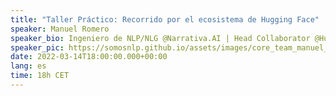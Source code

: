 ```yaml
---
title: "Taller Práctico: Recorrido por el ecosistema de Hugging Face"
speaker: Manuel Romero
speaker_bio: Ingeniero de NLP/NLG @Narrativa.AI | Head Collaborator @HuggingFace
speaker_pic: https://somosnlp.github.io/assets/images/core_team_manuel_romero.jpg
date: 2022-03-14T18:00:00.000+00:00
lang: es
time: 18h CET
---
```


<EventSummary
    description="En este taller Manuel Romero nos mostrará todos las herramientas que Hugging Face provee para colaborar a la democratización de la IA: Tokenizers, Datasets, Model Hub y Spaces. Además, nos enseñará cómo aprovechar todas esas herramientas para crear nuestro modelo (y base de datos) desde cero y ponerlo en producción."
    poster="https://somosnlp.github.io/assets/images/evento_14_03_ecosistema_hf.png"
    name="Manuel Romero"
    website="https://hf.co/mrm8488"
    twitter="https://twitter.com/mrm8488"
    linkedin="https://www.linkedin.com/in/manuel-romero-cs/"
    github="https://github.com/mrm8488"
    bio="Manuel tiene una “mente inquieta y un alma emprendedora”. Estudió ingeniería informática y cuenta con casi 10 años de experiencia como desarrollador back-end y arquitecto de software. Además, es un SCRUM Master y Product Owner certificado. Actualmente trabaja en Narrativa como Ingeniero Senior de Inteligencia Artificial especializado en NLP/NLG y es el mayor contribuidor del Model Hub de Hugging Face con casi 300 modelos."
/>
